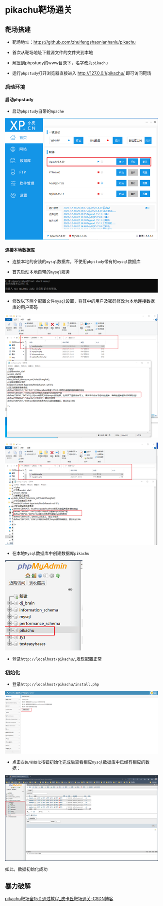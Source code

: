 # pikachu靶场通关



## 靶场搭建

+ 靶场地址：https://github.com/zhuifengshaonianhanlu/pikachu

+ 首次从靶场地址下载源文件的文件夹到本地
+ 解压到phpstudy的www目录下，名字改为<code>pikachu</code>
+ 运行<code>phpstudy</code>打开浏览器直接进入 http://127.0.0.1/pikachu/ 即可访问靶场



### 启动环境

#### 启动phpstudy

+ 启动<code>phpstudy</code>自带的<code>Apache</code>

![环境启动1](./img/环境启动1.png)



#### 连接本地数据库

+ 连接本地的安装的<code>mysql</code>数据库，不使用<code>phpstudy</code>带有的<code>mysql</code>数据库



+ 首先启动本地自带的<code>mysql</code>服务

![环境启动2](./img/环境启动2.PNG)



+ 修改以下两个配置文件<code>mysql</code>设置，将其中的用户及密码修改为本地连接数据库的用户密码

![连接mysql1](./img/连接mysql1.png)

![连接mysql2](./img/连接mysql2.png)



+ 在本地<code>Mysql</code>数据库中创建数据库<code>pikachu</code>

![连接mysql3](./img/连接mysql3.png)



+ 登录<code>http://localhost/pikachu/</code>,发现配置正常



### 初始化

+ 登录<code>http://localhost/pikachu/install.php</code>

![初始化1](./img/初始化1.png)



+ 点击<code>安装/初始化</code>按钮初始化完成后查看相应<code>mysql</code>数据库中已经有相应的数据：

![初始化2](./img/初始化2.png)

如此，数据初始化成功



## 暴力破解

[pikachu靶场全15关通过教程_皮卡丘靶场通关-CSDN博客](https://blog.csdn.net/qq_65165505/article/details/131568188?ops_request_misc=%7B%22request%5Fid%22%3A%22170439296416800186547369%22%2C%22scm%22%3A%2220140713.130102334..%22%7D&request_id=170439296416800186547369&biz_id=0&utm_medium=distribute.pc_search_result.none-task-blog-2~all~top_positive~default-1-131568188-null-null.142^v99^control&utm_term=pikachu通关)